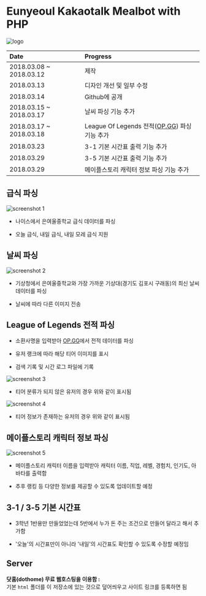 # Eunyeoul Kakaotalk Mealbot with PHP
![logo](html/images/logo.jpg)

| Date | Progress |
| :------------- | :------------- |
| 2018.03.08 ~ 2018.03.12 | 제작 |
| 2018.03.13 | 디자인 개선 및 일부 수정 |
| 2018.03.14 | Github에 공개 |
| 2018.03.15 ~ 2018.03.17 | 날씨 파싱 기능 추가 |
| 2018.03.17 ~ 2018.03.18 | League Of Legends 전적([OP.GG](http://www.op.gg/)) 파싱 기능 추가 |
| 2018.03.23 | 3-1 기본 시간표 출력 기능 추가 |
| 2018.03.29 | 3-5 기본 시간표 출력 기능 추가 |
| 2018.03.29 | 메이플스토리 캐릭터 정보 파싱 기능 추가 |

## 급식 파싱
![screenshot 1](images/screenshot_1.jpg)<br>

- 나이스에서 은여울중학교 급식 데이터를 파싱

- 오늘 급식, 내일 급식, 내일 모레 급식 지원

## 날씨 파싱
![screenshot 2](images/screenshot_2.jpg)<br>

- 기상청에서 은여울중학교와 가장 가까운 기상대(경기도 김포시 구래동)의 최신 날씨 데이터를 파싱

- 날씨에 따라 다른 이미지 전송

## League of Legends 전적 파싱

- 소환사명을 입력받아 [OP.GG](http://www.op.gg/)에서 전적 데이터를 파싱

- 유저 랭크에 따라 해당 티어 이미지를 표시

- 검색 기록 및 시간 로그 파일에 기록

![screenshot 3](images/screenshot_3.jpg)<br>

- 티어 분류가 되지 않은 유저의 경우 위와 같이 표시됨

![screenshot 4](images/screenshot_4.jpg)<br>

- 티어 정보가 존재하는 유저의 경우 위와 같이 표시됨

## 메이플스토리 캐릭터 정보 파싱

![screenshot 5](images/screenshot_5.jpg)<br>

- 메이플스토리 캐릭터 이름을 입력받아 캐릭터 이름, 직업, 레벨, 경험치, 인기도, 아바타를 출력함

- 추후 랭킹 등 다양한 정보를 제공할 수 있도록 업데이트할 예정

## 3-1 / 3-5 기본 시간표

- 3학년 1반용만 만들었었는데 5반에서 누가 돈 주는 조건으로 만들어 달라고 해서 추가함

- '오늘'의 시간표만이 아니라 '내일'의 시간표도 확인할 수 있도록 수정할 예정임

## Server
<b>닷홈(dothome) 무료 웹호스팅을 이용함 : </b><br>
기본 `html` 폴더를 이 저장소에 있는 것으로 덮어씌우고 사이트 링크를 등록하면 됨
